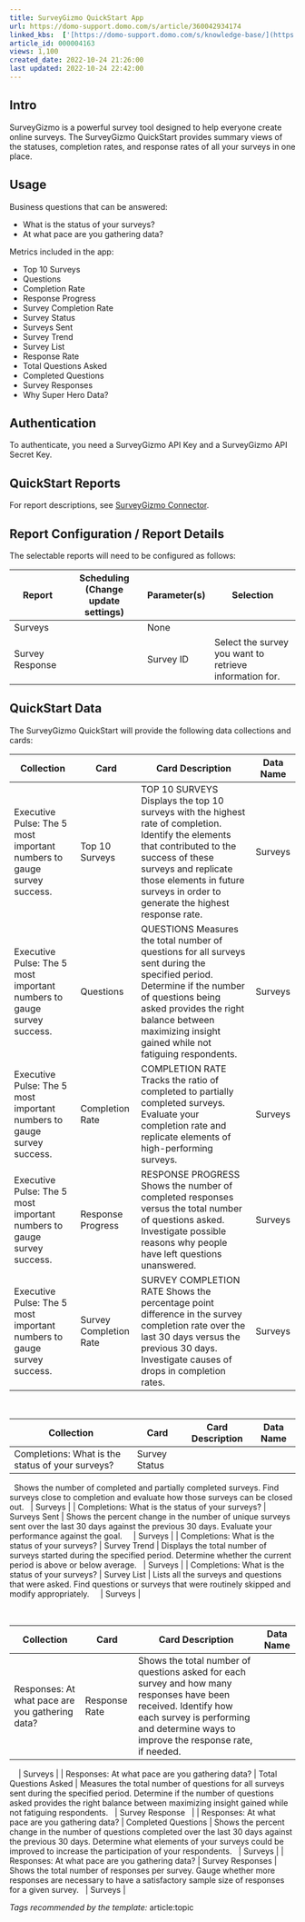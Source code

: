 ```yaml
---
title: SurveyGizmo QuickStart App
url: https://domo-support.domo.com/s/article/360042934174
linked_kbs:  ['[https://domo-support.domo.com/s/knowledge-base/](https://domo-support.domo.com/s/knowledge-base/)', '[https://domo-support.domo.com/s/](https://domo-support.domo.com/s/)', '[https://domo-support.domo.com/s/topic/0TO5w000000ZampGAC](https://domo-support.domo.com/s/topic/0TO5w000000ZampGAC)', '[https://domo-support.domo.com/s/topic/0TO5w000000Zan9GAC](https://domo-support.domo.com/s/topic/0TO5w000000Zan9GAC)', '[https://domo-support.domo.com/s/article/360043435293](https://domo-support.domo.com/s/article/360043435293)', '[https://domo-support.domo.com/s/article/360042934174](https://domo-support.domo.com/s/article/360042934174)', '[https://domo-support.domo.com/s/topic/0TO5w000000Zan9GAC/available-apps](https://domo-support.domo.com/s/topic/0TO5w000000Zan9GAC/available-apps)', '[https://domo-support.domo.com/s/article/360043429933](https://domo-support.domo.com/s/article/360043429933)', '[https://domo-support.domo.com/s/article/360043429953](https://domo-support.domo.com/s/article/360043429953)', '[https://domo-support.domo.com/s/article/360042925494](https://domo-support.domo.com/s/article/360042925494)', '[https://domo-support.domo.com/s/article/360043429913](https://domo-support.domo.com/s/article/360043429913)', '[https://domo-support.domo.com/s/article/4408174643607](https://domo-support.domo.com/s/article/4408174643607)', '[https://domo-support.domo.com/s/login/](https://domo-support.domo.com/s/login/)']
article_id: 000004163
views: 1,100
created_date: 2022-10-24 21:26:00
last updated: 2022-10-24 22:42:00
---
```




Intro
-----


SurveyGizmo is a powerful survey tool designed to help everyone create online surveys. The SurveyGizmo QuickStart provides summary views of the statuses, completion rates, and response rates of all your surveys in one place.


Usage
-----


Business questions that can be answered:


* What is the status of your surveys?
* At what pace are you gathering data?


Metrics included in the app:


* Top 10 Surveys
* Questions
* Completion Rate
* Response Progress
* Survey Completion Rate
* Survey Status
* Surveys Sent
* Survey Trend
* Survey List
* Response Rate
* Total Questions Asked
* Completed Questions
* Survey Responses
* Why Super Hero Data?


Authentication
--------------


To authenticate, you need a SurveyGizmo API Key and a SurveyGizmo API Secret Key.


QuickStart Reports
------------------


For report descriptions, see [SurveyGizmo Connector](/s/article/360043435293 "SurveyGizmo Connector").


Report Configuration / Report Details
-------------------------------------


The selectable reports will need to be configured as follows:




| Report | Scheduling (Change update settings) | Parameter(s) | Selection |
| --- | --- | --- | --- |
| Surveys |   | None |   |
| Survey Response |   | Survey ID | Select the survey you want to retrieve information for. |


QuickStart Data
---------------


The SurveyGizmo QuickStart will provide the following data collections and cards:




| Collection | Card | Card Description | Data Name |
| --- | --- | --- | --- |
| Executive Pulse: The 5 most important numbers to gauge survey success. | Top 10 Surveys | TOP 10 SURVEYS Displays the top 10 surveys with the highest rate of completion. Identify the elements that contributed to the success of these surveys and replicate those elements in future surveys in order to generate the highest response rate. | Surveys |
| Executive Pulse: The 5 most important numbers to gauge survey success. | Questions | QUESTIONS Measures the total number of questions for all surveys sent during the specified period. Determine if the number of questions being asked provides the right balance between maximizing insight gained while not fatiguing respondents. | Surveys |
| Executive Pulse: The 5 most important numbers to gauge survey success. | Completion Rate | COMPLETION RATE Tracks the ratio of completed to partially completed surveys. Evaluate your completion rate and replicate elements of high-performing surveys. | Surveys |
| Executive Pulse: The 5 most important numbers to gauge survey success. | Response Progress | RESPONSE PROGRESS Shows the number of completed responses versus the total number of questions asked. Investigate possible reasons why people have left questions unanswered. | Surveys |
| Executive Pulse: The 5 most important numbers to gauge survey success. | Survey Completion Rate | SURVEY COMPLETION RATE Shows the percentage point difference in the survey completion rate over the last 30 days versus the previous 30 days. Investigate causes of drops in completion rates. | Surveys |


 




| Collection | Card | Card Description | Data Name |
| --- | --- | --- | --- |
| Completions: What is the status of your surveys? | Survey Status |  
 
Shows the number of completed and partially completed surveys. Find surveys close to completion and evaluate how those surveys can be closed out.
  | Surveys |
| Completions: What is the status of your surveys? | Surveys Sent | Shows the percent change in the number of unique surveys sent over the last 30 days against the previous 30 days. Evaluate your performance against the goal.
 
  | Surveys |
| Completions: What is the status of your surveys? | Survey Trend | Displays the total number of surveys started during the specified period. Determine whether the current period is above or below average.
  | Surveys |
| Completions: What is the status of your surveys? | Survey List | Lists all the surveys and questions that were asked. Find questions or surveys that were routinely skipped and modify appropriately.
 
  | Surveys |


 




| Collection | Card | Card Description | Data Name |
| --- | --- | --- | --- |
| Responses: At what pace are you gathering data? | Response Rate | Shows the total number of questions asked for each survey and how many responses have been received. Identify how each survey is performing and determine ways to improve the response rate, if needed.
 
  | Surveys |
| Responses: At what pace are you gathering data? | Total Questions Asked | Measures the total number of questions for all surveys sent during the specified period. Determine if the number of questions asked provides the right balance between maximizing insight gained while not fatiguing respondents.
  | Survey Response
  |
| Responses: At what pace are you gathering data? | Completed Questions | Shows the percent change in the number of questions completed over the last 30 days against the previous 30 days. Determine what elements of your surveys could be improved to increase the participation of your respondents.
  | Surveys |
| Responses: At what pace are you gathering data? | Survey Responses | Shows the total number of responses per survey. Gauge whether more responses are necessary to have a satisfactory sample size of responses for a given survey.
  | Surveys |


*Tags recommended by the template:* article:topic

